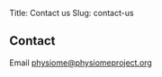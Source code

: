 Title: Contact us
Slug: contact-us

Contact
--------------------
Email <a style="color:#580078" href = "mailto:physiome@physiomeproject.org">physiome@physiomeproject.org</a>

<!-- Mailing Address

Phone -->